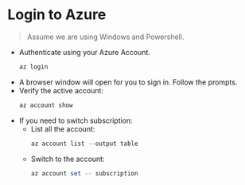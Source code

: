 # Login to Azure

> Assume we are using Windows and Powershell.

- Authenticate using your Azure Account.
    ```powershell
    az login
    ```
- A browser window will open for you to sign in. Follow the prompts.
- Verify the active account:
    ```powershell
    az account show
    ```
- If you need to switch subscription:
    - List all the account:
        ```powershell
        az account list --output table
        ```
    - Switch to the account:
        ```powershell
        az account set -- subscription
        ```


